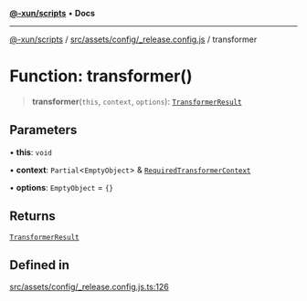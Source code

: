 [**@-xun/scripts**](../../../../../README.md) • **Docs**

***

[@-xun/scripts](../../../../../README.md) / [src/assets/config/\_release.config.js](../README.md) / transformer

# Function: transformer()

> **transformer**(`this`, `context`, `options`): [`TransformerResult`](../../../type-aliases/TransformerResult.md)

## Parameters

• **this**: `void`

• **context**: `Partial`\<`EmptyObject`\> & [`RequiredTransformerContext`](../../../type-aliases/RequiredTransformerContext.md)

• **options**: `EmptyObject` = `{}`

## Returns

[`TransformerResult`](../../../type-aliases/TransformerResult.md)

## Defined in

[src/assets/config/\_release.config.js.ts:126](https://github.com/Xunnamius/xscripts/blob/ce701f3d57da9f82ee0036320bc62d5c51233011/src/assets/config/_release.config.js.ts#L126)
